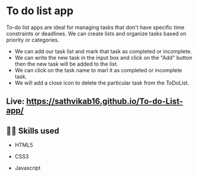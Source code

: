 # To do list app
To-do list apps are ideal for managing tasks that don't have specific time constraints or deadlines. We can create lists and organize tasks based on priority or categories.

- We can add our task list and mark that task as completed or incomplete.
- We can write the new task in the input box and click on the "Add" button then the new task will be added to the list.
- We can click on the task name to marl it as completed or incomplete task.
- We will add a close icon to delete the particular task from the ToDoList.

## <p>Live: <a style=" text-decoration:none;" href="https://sathvikab16.github.io/To-do-List-app/">https://sathvikab16.github.io/To-do-List-app/</a></p>
## 👩‍💻 Skills used
- HTML5

- CSS3
  
- Javascript
